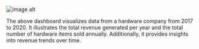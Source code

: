 ![image alt](![image](https://github.com/user-attachments/assets/eae5b5cc-ff3f-4bc5-98be-6d214812464e)
)

The above dashboard visualizes data from a hardware company from 2017 to 2020. It illustrates the total revenue generated per year and the total number of hardware items sold annually.
Additionally, it provides insights into revenue trends over time.
